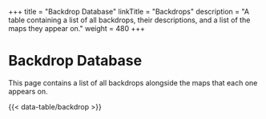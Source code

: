 +++
title = "Backdrop Database"
linkTitle = "Backdrops"
description = "A table containing a list of all backdrops, their descriptions, and a list of the maps they appear on."
weight = 480
+++

# Backdrop Database

This page contains a list of all backdrops alongside the maps that each one appears on.

{{< data-table/backdrop >}}
